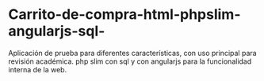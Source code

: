 # Carrito-de-compra-html-phpslim-angularjs-sql-
Aplicación de prueba para diferentes características, con uso principal para revisión académica. php slim con sql y con angularjs para la funcionalidad interna de la web.
